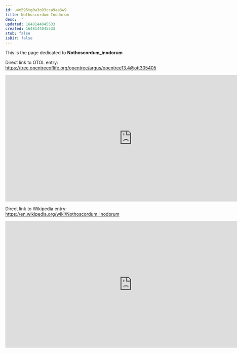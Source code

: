 ```yaml
---
id: u4m595tg0w3o93cca9aa3w9
title: Nothoscordum Inodorum
desc: ''
updated: 1648144045533
created: 1648144045533
stub: false
isDir: false
---
```

This is the page dedicated to **Nothoscordum_inodorum**


Direct link to OTOL entry: https://tree.opentreeoflife.org/opentree/argus/opentree13.4@ott305405



<html>
    <body>
    <iframe src="https://tree.opentreeoflife.org/opentree/argus/opentree13.4@ott305405"
    width="800" height="400" frameborder="0" allowfullscreen> </iframe>
    </body>
</html>
    


Direct link to Wikipedia entry: https://en.wikipedia.org/wiki/Nothoscordum_inodorum



<html>
    <body>
    <iframe src="https://en.wikipedia.org/wiki/Nothoscordum_inodorum"
    width="800" height="400" frameborder="0" allowfullscreen> </iframe>
    </body>
</html>
    
